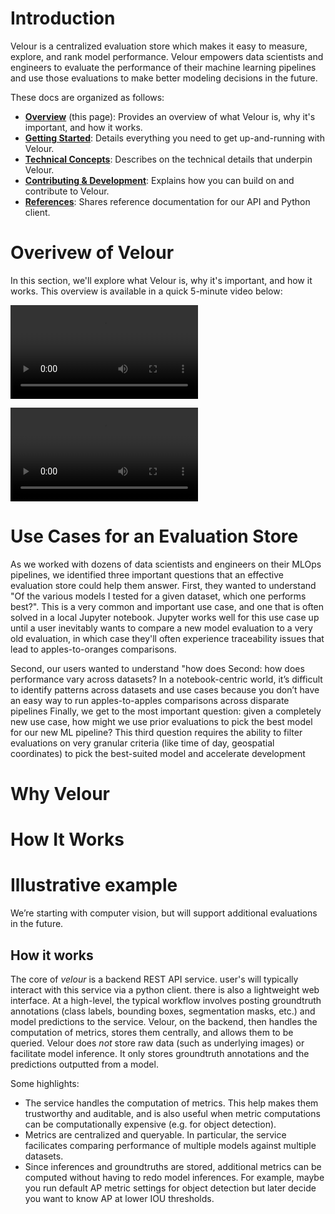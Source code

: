 # Introduction

Velour is a centralized evaluation store which makes it easy to measure, explore, and rank model performance. Velour empowers data scientists and engineers to evaluate the performance of their machine learning pipelines and use those evaluations to make better modeling decisions in the future.

These docs are organized as follows:

- **[Overview](index.md)** (this page): Provides an overview of what Velour is, why it's important, and how it works.
- **[Getting Started](getting_started.md)**: Details everything you need to get up-and-running with Velour.
- **[Technical Concepts](technical_conepts.md)**: Describes on the technical details that underpin Velour.
- **[Contributing & Development](getting_started.md)**: Explains how you can build on and contribute to Velour.
- **[References](references.md)**: Shares reference documentation for our API and Python client.

# Overivew of Velour

In this section, we'll explore what Velour is, why it's important, and how it works. This overview is available in a quick 5-minute video below:

<video controls>
  <source src="static/Velour_Video_Demo.mp4" type="video/mp4">
Your browser does not support the video tag.
</video>

![A video overview of Velour](static/Velour_Video_Demo.mp4)

# Use Cases for an Evaluation Store

As we worked with dozens of data scientists and engineers on their MLOps pipelines, we identified three important questions that an effective evaluation store could help them answer. First, they wanted to understand "Of the various models I tested for a given dataset, which one performs best?". This is a very common and important use case, and one that is often solved in a local Jupyter notebook. Jupyter works well for this use case up until a user inevitably wants to compare a new model evaluation to a very old evaluation, in which case they'll often experience traceability issues that lead to apples-to-oranges comparisons.

Second, our users wanted to understand "how does
Second: how does performance vary across datasets? In a notebook-centric world, it’s difficult to identify patterns across datasets and use cases because you don’t have an easy way to run apples-to-apples comparisons across disparate pipelines
Finally, we get to the most important question: given a completely new use case, how might we use prior evaluations to pick the best model for our new ML pipeline? This third question requires the ability to filter evaluations on very granular criteria (like time of day, geospatial coordinates) to pick the best-suited model and accelerate development

# Why Velour

# How It Works

# Illustrative example

 We’re starting with computer vision, but will support additional evaluations in the future.




## How it works
The core of _velour_ is a backend REST API service. user's will typically interact with this service via a python client. there is also a lightweight web interface. At a high-level, the typical workflow involves posting groundtruth annotations (class labels, bounding boxes, segmentation masks, etc.) and model predictions to the service. Velour, on the backend, then handles the computation of metrics, stores them centrally, and allows them to be queried. Velour does _not_ store raw data (such as underlying images) or facilitate model inference. It only stores groundtruth annotations and the predictions outputted from a model.

Some highlights:

- The service handles the computation of metrics. This help makes them trustworthy and auditable, and is also useful when metric computations can be computationally expensive (e.g. for object detection).
- Metrics are centralized and queryable. In particular, the service facilicates comparing performance of multiple models against multiple datasets.
- Since inferences and groundtruths are stored, additional metrics can be computed without having to redo model inferences. For example, maybe you run default AP metric settings for object detection but later decide you want to know AP at lower IOU thresholds.
